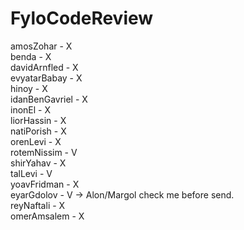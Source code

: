# FyloCodeReview

amosZohar - X
</br>
benda - X
</br>
davidArnfled - X
</br>
evyatarBabay - X
</br>
hinoy - X
</br>
idanBenGavriel - X
</br>
inonEl - X
</br>
liorHassin - X
</br>
natiPorish - X
</br>
orenLevi - X
</br>
rotemNissim - V
</br>
shirYahav - X
</br>
talLevi - V
</br>
yoavFridman - X
</br>
eyarGdolov - V -> Alon/Margol check me before send.
</br>
reyNaftali - X
</br>
omerAmsalem - X
</br>
